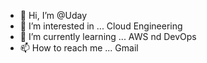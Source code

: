 - 👋 Hi, I’m @Uday
- 👀 I’m interested in ... Cloud Engineering
- 🌱 I’m currently learning ... AWS nd DevOps
- 📫 How to reach me ... Gmail

<!---
UdayN28/UdayN28 is a ✨ special ✨ repository because its `README.md` (this file) appears on your GitHub profile.
You can click the Preview link to take a look at your changes.
--->
